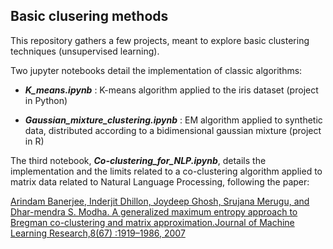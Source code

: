 ## Basic clusering methods

This repository gathers a few projects, meant to explore basic clustering techniques (unsupervised learning).

Two jupyter notebooks detail the implementation of classic algorithms:

* ***K_means.ipynb*** : K-means algorithm applied to the iris dataset (project in Python)

* ***Gaussian_mixture_clustering.ipynb*** : EM algorithm applied to synthetic data, distributed according to a bidimensional gaussian mixture (project in R)

The third notebook, ***Co-clustering_for_NLP.ipynb***, details the implementation and the limits related to a co-clustering algorithm applied to matrix data related to Natural Language Processing, following the paper:

[Arindam Banerjee, Inderjit Dhillon, Joydeep Ghosh, Srujana Merugu, and Dhar-mendra  S.  Modha.   A  generalized  maximum  entropy  approach  to  Bregman  co-clustering  and  matrix  approximation.Journal  of  Machine  Learning  Research,8(67) :1919–1986, 2007](https://www.jmlr.org/papers/volume8/banerjee07a/banerjee07a.pdf)
